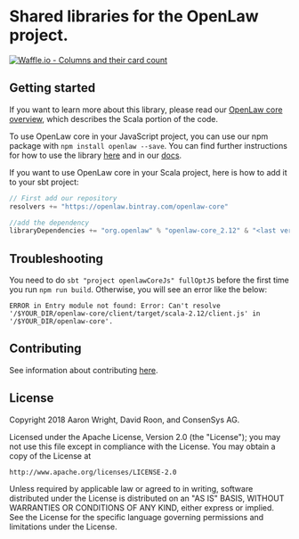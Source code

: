 # Shared libraries for the OpenLaw project.

[![Waffle.io - Columns and their card count](https://badge.waffle.io/openlawteam/openlaw-core.svg?columns=all)](https://waffle.io/openlawteam/openlaw-core)

## Getting started
If you want to learn more about this library, please read our [OpenLaw core overview](https://docs.openlaw.io/openlaw-core/), which describes the Scala portion of the code.

To use OpenLaw core in your JavaScript project, you can use our npm package with 
`npm install openlaw --save`. You can find further instructions for how to use the library [here](npm.README.md) and in our [docs](https://docs.openlaw.io).

If you want to use OpenLaw core in your Scala project, here is how to add it to your sbt project:

```scala
// First add our repository 
resolvers += "https://openlaw.bintray.com/openlaw-core"

//add the dependency
libraryDependencies += "org.openlaw" % "openlaw-core_2.12" & "<last version>"

```

## Troubleshooting 

You need to do `sbt "project openlawCoreJs" fullOptJS` before the first time you run `npm run build`. Otherwise, you will see an error like the below:

```
ERROR in Entry module not found: Error: Can't resolve '/$YOUR_DIR/openlaw-core/client/target/scala-2.12/client.js' in '/$YOUR_DIR/openlaw-core'.
```

## Contributing 

See information about contributing [here](CONTRIBUTING.md).

## License

Copyright 2018 Aaron Wright, David Roon, and ConsenSys AG.

Licensed under the Apache License, Version 2.0 (the "License");
you may not use this file except in compliance with the License.
You may obtain a copy of the License at

    http://www.apache.org/licenses/LICENSE-2.0

Unless required by applicable law or agreed to in writing, software
distributed under the License is distributed on an "AS IS" BASIS,
WITHOUT WARRANTIES OR CONDITIONS OF ANY KIND, either express or implied.
See the License for the specific language governing permissions and
limitations under the License.
